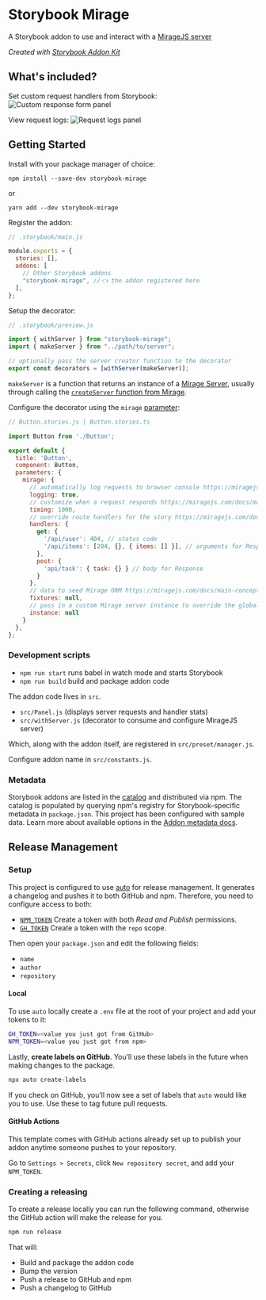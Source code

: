 # Storybook Mirage

A Storybook addon to use and interact with a [MirageJS server](https://miragejs.com/)

_Created with [Storybook Addon Kit](https://github.com/storybookjs/addon-kit)_

## What's included?

Set custom request handlers from Storybook:
![Custom response form panel](./screenshots/custom-response-panel.png)

View request logs:
![Request logs panel](./screenshots/request-logs-panel.png)

## Getting Started

Install with your package manager of choice:

```
npm install --save-dev storybook-mirage
```

or

```
yarn add --dev storybook-mirage
```

Register the addon:

```js
// .storybook/main.js

module.exports = {
  stories: [],
  addons: [
    // Other Storybook addons
    "storybook-mirage", //👈 the addon registered here
  ],
};
```

Setup the decorator:

```js
// .storybook/preview.js

import { withServer } from "storybook-mirage";
import { makeServer } from "../path/to/server";

// optionally pass the server creator function to the decorator
export const decorators = [withServer(makeServer)];
```

`makeServer` is a function that returns an instance of a [Mirage Server](https://miragejs.com/api/classes/server/), usually through calling the [`createServer` function from Mirage](https://miragejs.com/docs/getting-started/overview/). 

Configure the decorator using the `mirage` [parameter](https://storybook.js.org/docs/react/writing-stories/parameters):

```jsx
// Button.stories.js | Button.stories.ts

import Button from './Button';

export default {
  title: 'Button',
  component: Button,
  parameters: {
    mirage: {
      // automatically log requests to browser console https://miragejs.com/api/classes/server/#logging
      logging: true,
      // customize when a request responds https://miragejs.com/docs/main-concepts/route-handlers/#timing
      timing: 1000,
      // override route handlers for the story https://miragejs.com/docs/main-concepts/route-handlers/
      handlers: {
        get: {
          '/api/user': 404, // status code
          '/api/items': [204, {}, { items: [] }], // arguments for Response https://miragejs.com/api/classes/response/
        },
        post: {
          'api/task': { task: {} } // body for Response
        }
      },
      // data to seed Mirage ORM https://miragejs.com/docs/main-concepts/fixtures/
      fixtures: null,
      // pass in a custom Mirage server instance to override the global setting
      instance: null
    }
  },
};
```

### Development scripts

- `npm run start` runs babel in watch mode and starts Storybook
- `npm run build` build and package addon code

The addon code lives in `src`.

- `src/Panel.js` (displays server requests and handler stats)
- `src/withServer.js` (decorator to consume and configure MirageJS server)

Which, along with the addon itself, are registered in `src/preset/manager.js`.

Configure addon name in `src/constants.js`.

### Metadata

Storybook addons are listed in the [catalog](https://storybook.js.org/addons) and distributed via npm. The catalog is populated by querying npm's registry for Storybook-specific metadata in `package.json`. This project has been configured with sample data. Learn more about available options in the [Addon metadata docs](https://storybook.js.org/docs/react/addons/addon-catalog#addon-metadata).

## Release Management

### Setup

This project is configured to use [auto](https://github.com/intuit/auto) for release management. It generates a changelog and pushes it to both GitHub and npm. Therefore, you need to configure access to both:

- [`NPM_TOKEN`](https://docs.npmjs.com/creating-and-viewing-access-tokens#creating-access-tokens) Create a token with both _Read and Publish_ permissions.
- [`GH_TOKEN`](https://github.com/settings/tokens) Create a token with the `repo` scope.

Then open your `package.json` and edit the following fields:

- `name`
- `author`
- `repository`

#### Local

To use `auto` locally create a `.env` file at the root of your project and add your tokens to it:

```bash
GH_TOKEN=<value you just got from GitHub>
NPM_TOKEN=<value you just got from npm>
```

Lastly, **create labels on GitHub**. You’ll use these labels in the future when making changes to the package.

```bash
npx auto create-labels
```

If you check on GitHub, you’ll now see a set of labels that `auto` would like you to use. Use these to tag future pull requests.

#### GitHub Actions

This template comes with GitHub actions already set up to publish your addon anytime someone pushes to your repository.

Go to `Settings > Secrets`, click `New repository secret`, and add your `NPM_TOKEN`.

### Creating a releasing

To create a release locally you can run the following command, otherwise the GitHub action will make the release for you.

```sh
npm run release
```

That will:

- Build and package the addon code
- Bump the version
- Push a release to GitHub and npm
- Push a changelog to GitHub
